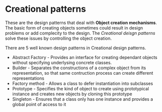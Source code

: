 # Creational patterns
These are the design patterns that deal with __Object creation mechanisms__. The basic form of creating objects sometimes could result in design problems or add complecity to the design. The _Creational deisgn patterns_ solve these issues by controlling the object creation.

There are 5 well known design patterns in Creational design patterns.
* Abstract Factory - Provides an interface for creating dependant objects without specifying underlysing concrete classes.
* Builder - Separates the constructions of a complex object from its representation, so that same contruction process can create different representations
* Factory method - Allows a class to defer instantiation into subclasses
* Prototype - Specifies the kind of object to create using prototypical instance and creates new objects by cloning this prototype
* Singleton - Ensures that a class only has one instance and provides a global point of access to it

